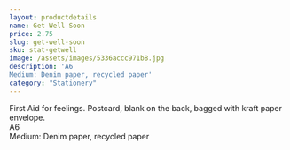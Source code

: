 ```yaml
---
layout: productdetails
name: Get Well Soon
price: 2.75
slug: get-well-soon
sku: stat-getwell
image: /assets/images/5336accc971b8.jpg
description: 'A6
Medium: Denim paper, recycled paper'
category: "Stationery"
---
```

First Aid for feelings. Postcard, blank on the back, bagged with kraft paper envelope.   
A6  
Medium: Denim paper, recycled paper